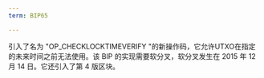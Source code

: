```yaml
---
term: BIP65

---
```

引入了名为 "OP_CHECKLOCKTIMEVERIFY "的新操作码，它允许UTXO在指定的未来时间之前无法使用。该 BIP 的实现需要软分叉，软分叉发生在 2015 年 12 月 14 日。它还引入了第 4 版区块。